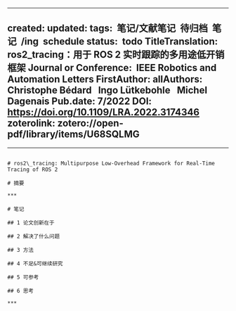 
---
created:
updated:
tags:
  笔记/文献笔记
  待归档
  笔记
  /ing
  schedule
status:
  todo
TitleTranslation: ros2_tracing：用于 ROS 2 实时跟踪的多用途低开销框架
Journal or Conference: 
  IEEE Robotics and Automation Letters 
FirstAuthor: 
allAuthors: 
   Christophe Bédard
   Ingo Lütkebohle
   Michel Dagenais
Pub.date: 7/2022
DOI: https://doi.org/10.1109/LRA.2022.3174346
zoterolink: zotero://open-pdf/library/items/U68SQLMG
---


---



```

# ros2\_tracing: Multipurpose Low-Overhead Framework for Real-Time Tracing of ROS 2

# 摘要

***

# 笔记

## 1 论文创新在于

## 2 解决了什么问题

## 3 方法

## 4 不足&可继续研究

## 5 可参考

## 6 思考

***
